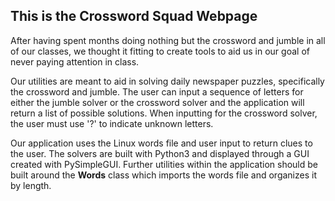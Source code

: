 ## This is the Crossword Squad Webpage

After having spent months doing nothing but the crossword and jumble in all of our classes, we thought it fitting to create tools to aid us in our goal of never paying attention in class.


Our utilities are meant to aid in solving daily newspaper puzzles, specifically the crossword and jumble. The user can input a sequence of letters for either the jumble solver or the crossword solver and the application will return a list of possible solutions. When inputting for the crossword solver, the user must use '?' to indicate unknown letters. 


Our application uses the Linux words file and user input to return clues to the user. The solvers are built with Python3 and displayed through a GUI created with PySimpleGUI. Further utilities within the application should be built around the **Words** class which imports the words file and organizes it by length.
